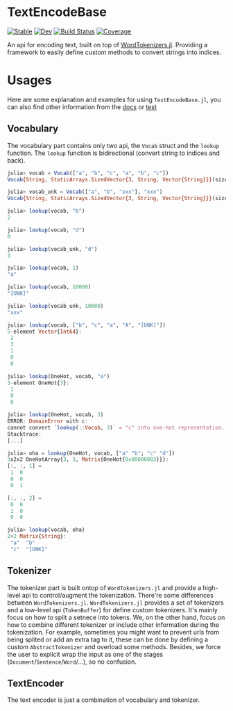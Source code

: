 # TextEncodeBase

[![Stable](https://img.shields.io/badge/docs-stable-blue.svg)](https://chengchingwen.github.io/TextEncodeBase.jl/stable)
[![Dev](https://img.shields.io/badge/docs-dev-blue.svg)](https://chengchingwen.github.io/TextEncodeBase.jl/dev)
[![Build Status](https://github.com/chengchingwen/TextEncodeBase.jl/actions/workflows/CI.yml/badge.svg?branch=main)](https://github.com/chengchingwen/TextEncodeBase.jl/actions/workflows/CI.yml?query=branch%3Amain)
[![Coverage](https://codecov.io/gh/chengchingwen/TextEncodeBase.jl/branch/main/graph/badge.svg)](https://codecov.io/gh/chengchingwen/TextEncodeBase.jl)


An api for encoding text, built on top of [WordTokenizers.jl](https://github.com/JuliaText/WordTokenizers.jl).
 Providing a framework to easily define custom methods to convert strings into indices.


# Usages

Here are some explanation and examples for using `TextEncodeBase.jl`, you can also find other information
 from the [docs](https://chengchingwen.github.io/TextEncodeBase.jl/dev) or [test](/test/runtests.jl)

## Vocabulary

The vocabulary part contains only two api, the `Vocab` struct and the `lookup` function.
 The `lookup` function is bidirectional (convert string to indices and back).

```julia
julia> vocab = Vocab(["a", "b", "c", "a", "b", "c"])
Vocab{String, StaticArrays.SizedVector{3, String, Vector{String}}}(size = 3, unk = [UNK], unki = 0)

julia> vocab_unk = Vocab(["a", "b", "xxx"], "xxx")
Vocab{String, StaticArrays.SizedVector{3, String, Vector{String}}}(size = 3, unk = xxx, unki = 3)

julia> lookup(vocab, "b")
2

julia> lookup(vocab, "d")
0

julia> lookup(vocab_unk, "d")
3

julia> lookup(vocab, 1)
"a"

julia> lookup(vocab, 10000)
"[UNK]"

julia> lookup(vocab_unk, 10000)
"xxx"

julia> lookup(vocab, ["b", "c", "a", "A", "[UNK]"])
5-element Vector{Int64}:
 2
 3
 1
 0
 0

julia> lookup(OneHot, vocab, "a")
3-element OneHot{3}:
 1
 0
 0

julia> lookup(OneHot, vocab, 3)
ERROR: DomainError with c:
cannot convert `lookup(::Vocab, 3)` = "c" into one-hot representation.
Stacktrace:
[...]

julia> oha = lookup(OneHot, vocab, ["a" "b"; "c" "d"])
3x2x2 OneHotArray{3, 3, Matrix{OneHot{0x00000003}}}:
[:, :, 1] =
 1  0
 0  0
 0  1

[:, :, 2] =
 0  0
 1  0
 0  0

julia> lookup(vocab, oha)
2×2 Matrix{String}:
 "a"  "b"
 "c"  "[UNK]"

```

## Tokenizer

The tokenizer part is built ontop of `WordTokenizers.jl` and provide a high-level api
 to control/augment the tokenization. There're some differences between `WordTokenizers.jl`.
 `WordTokenizers.jl` provides a set of tokenizers and a low-level api (`TokenBuffer`) for define
 custom tokenizers. It's mainly focus on how to split a setnece into tokens. We, on the other hand,
 focus on how to combine different tokenizer or include other information during the tokenization.
 For example, sometimes you might want to prevent urls from being splited or add an extra tag to it,
 these can be done by defining a custom `AbstractTokenizer` and overload some methods. Besides, we
 force the user to explicit wrap the input as one of the stages (`Document`/`Sentence`/`Word`/...),
 so no confusion.

## TextEncoder

The text encoder is just a combination of vocabulary and tokenizer.
